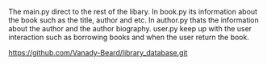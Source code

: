 The main.py direct to the rest of the libary. In book.py its information about the book such as the title, author and etc. In author.py thats the information about the author and the author biography. user.py keep up with the user interaction such as borrowing books and when the user return the book.

https://github.com/Vanady-Beard/library_database.git
